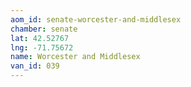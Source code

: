 ```yaml
---
aom_id: senate-worcester-and-middlesex
chamber: senate
lat: 42.52767
lng: -71.75672
name: Worcester and Middlesex
van_id: 039
---
```

